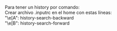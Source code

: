 Para tener un history por comando:  
Crear archivo .inputrc en el home con estas líneas:  
"\e[A": history-search-backward  
"\e[B": history-search-forward
